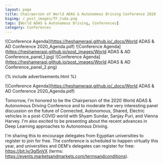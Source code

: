 ```yaml
---
layout: page
title: Chairperson of World ADAS & Autonomous Driving Conference 2020
bigimg: /_post_images/TF_Cuda.png
tags: [World ADAS & Autonomous Driving, Conferences]
category: Conferences
---
```


<!---
<h2 style="text-align: center;"><strong>Distracted Driver Dataset</strong></h2>
<h4 style="text-align: center;"><strong>Hesham M. Eraqi <sup>1,3,*</sup>, Yehya Abouelnaga <sup>2,*</sup>, Mohamed H. Saad <sup>3</sup>, Mohamed N. Moustafa <sup>1</sup></strong></h4>
<p style="text-align: center;"><sup>1 </sup>The American University in Cairo<br /> <sup>2 </sup>Technical University of Munich<br /> <sup>3 </sup>Valeo Egypt<br /> <sup>* </sup>Both authors equally contributed to this work.</p>
-->

![Conference Agenda](https://heshameraqi.github.io/_docs/World ADAS & AD Conference 2020_Agenda.pdf)
![Conference Agenda](https://heshameraqi.github.io/post_images/World ADAS & AD Conference_panel_1.jpg)
![Conference Agenda](https://heshameraqi.github.io/post_images/World ADAS & AD Conference_panel_2.png)

{% include advertisements.html %}

![Conference Agenda](https://heshameraqi.github.io/_docs/World ADAS & AD Conference 2020_Agenda.pdf)

Tomorrow, I'm honored to be the Chairperson of the 2020 World ADAS & Autonomous Driving Conference and to moderate the very interesting panel discussion on the future of Connected, Autonomous, Shared, Electric vehicles in a post-COVID world with Shyam Sundar, Sanjay Puri, and Vienna Harvey. I'm also excited to be presenting about the recent advances in Deep Learning approaches to Autonomous Driving.

I'm sharing this to encourage delegates from Egyptian universities to register to join for free. The conference is scheduled to happen virtually this year, and universities and OEM's delegates can register for free: https://bit.ly/3gl5nVX (terms: https://events.marketsandmarkets.com/termsandconditions).


